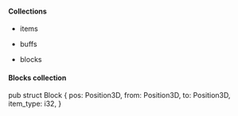 #### Collections

* items

* buffs

* blocks

#### Blocks collection

pub struct Block {
    pos: Position3D,
    from: Position3D,
    to: Position3D,
    item_type: i32,
}
